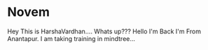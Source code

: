 

# Novem
Hey This is HarshaVardhan....
Whats up???
Hello I'm Back
I'm From Anantapur.
I am taking training in mindtree...







